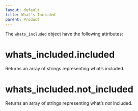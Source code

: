 ```yaml
---
layout: default
title: What's Included
parent: Product
---
```


The `whats_included` object have the following attributes:

# whats_included.included

Returns an array of strings representing what’s included.

# whats_included.not_included

Returns an array of strings representing what’s _not_ included.

